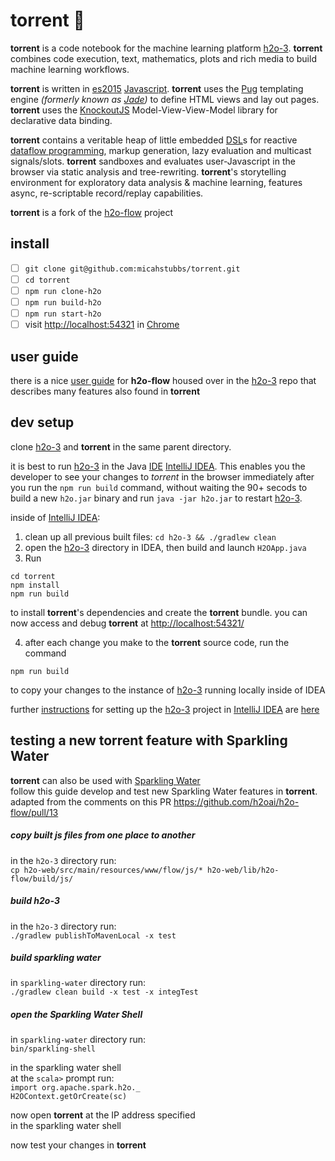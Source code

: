 # torrent 🌊

**torrent** is a code notebook for the machine learning platform [h2o-3](https://github.com/h2oai/h2o-3). **torrent** combines code execution, text, mathematics, plots and rich media to build machine learning workflows.  

**torrent** is written in [es2015](https://babeljs.io/learn-es2015/) [Javascript](https://en.wikipedia.org/wiki/JavaScript). **torrent** uses the [Pug](https://github.com/pugjs/pug) templating engine _(formerly known as [Jade](https://github.com/pugjs/pug#rename-from-jade))_ to define HTML views and lay out pages.  **torrent** uses the [KnockoutJS](https://github.com/knockout/knockout) Model-View-View-Model library for declarative data binding.  

**torrent** contains a veritable heap of little embedded [DSL](https://en.wikipedia.org/wiki/Domain-specific_language)s for reactive [dataflow programming](https://en.wikipedia.org/wiki/Dataflow_programming), markup generation, lazy evaluation and multicast signals/slots. **torrent** sandboxes and evaluates user-Javascript in the browser via static analysis and tree-rewriting. **torrent**'s storytelling environment for exploratory data analysis & machine learning, features async, re-scriptable record/replay capabilities.

**torrent** is a fork of the [h2o-flow](https://github.com/h2oai/h2o-flow) project

## install

- [ ] `git clone git@github.com:micahstubbs/torrent.git`
- [ ] `cd torrent`
- [ ] `npm run clone-h2o`
- [ ] `npm run build-h2o`
- [ ] `npm run start-h2o`
- [ ] visit [http://localhost:54321](http://localhost:54321) in [Chrome](https://www.google.com/chrome/)

## user guide

there is a nice [user guide](https://github.com/h2oai/h2o-3/blob/8858aac90dce771f9025b16948b675f92b542715/h2o-docs/src/product/flow/README.md) for **h2o-flow** housed over in the [h2o-3](https://github.com/h2oai/h2o-3) repo that describes many features also found in **torrent**

## dev setup

clone [h2o-3](https://github.com/h2oai/h2o-3) and **torrent** in the same parent directory. 

it is best to run [h2o-3](https://github.com/h2oai/h2o-3) in the Java [IDE](https://en.wikipedia.org/wiki/Integrated_development_environment) [IntelliJ IDEA](https://www.jetbrains.com/idea/).  This enables you the developer to see your changes to *torrent*  in the browser immediately after you run the `npm run build` command, without waiting the 90+ secods to build a new `h2o.jar` binary and run `java -jar h2o.jar` to restart [h2o-3](https://github.com/h2oai/h2o-3).  

inside of [IntelliJ IDEA](https://www.jetbrains.com/idea/):

1. clean up all previous built files:  `cd h2o-3 && ./gradlew clean`
2. open the [h2o-3](https://github.com/h2oai/h2o-3) directory in IDEA, then build and launch `H2OApp.java`
3. Run 

```
cd torrent
npm install
npm run build
```

to install **torrent**'s dependencies and create the **torrent** bundle. you can now access and debug **torrent** at [http://localhost:54321/](http://localhost:54321/)

4. after each change you make to the **torrent** source code, run the command 

`npm run build`

to copy your changes to the instance of [h2o-3](https://github.com/h2oai/h2o-3) running locally inside of IDEA

further [instructions](https://github.com/h2oai/h2o-3#47-setting-up-your-preferred-ide-environment) for setting up the [h2o-3](https://github.com/h2oai/h2o-3) project in [IntelliJ IDEA]() are [here](https://github.com/h2oai/h2o-3#47-setting-up-your-preferred-ide-environment)


## testing a new **torrent** feature with Sparkling Water  

**torrent** can also be used with [Sparkling Water](https://github.com/h2oai/sparkling-water)  
follow this guide develop and test new Sparkling Water features in **torrent**.  
adapted from the comments on this PR https://github.com/h2oai/h2o-flow/pull/13  

##### copy built js files from one place to another  
in the `h2o-3` directory run:  
`cp h2o-web/src/main/resources/www/flow/js/* h2o-web/lib/h2o-flow/build/js/`  

##### build h2o-3  
in the `h2o-3` directory run:  
`./gradlew publishToMavenLocal -x test`  

##### build sparkling water  
in `sparkling-water` directory run:  
`./gradlew clean build -x test -x integTest`  

##### open the Sparkling Water Shell  
in `sparkling-water` directory run:  
`bin/sparkling-shell`  

in the sparkling water shell  
at the `scala>` prompt run:  
`import org.apache.spark.h2o._`  
`H2OContext.getOrCreate(sc)`  

now open **torrent** at the IP address specified  
in the sparkling water shell  

now test your changes in **torrent**  